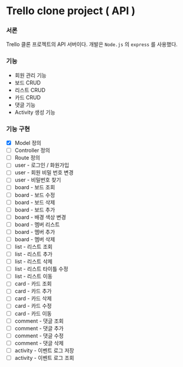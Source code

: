 # Trello clone project ( API )  

### 서론  
Trello 클론 프로젝트의 API 서버이다. 개발은 `Node.js` 의 `express` 를 사용했다.  

### 기능  
* 회원 관리 기능  
* 보드 CRUD  
* 리스트 CRUD  
* 카드 CRUD  
* 댓글 기능  
* Activity 생성 기능  

### 기능 구현


- [x] Model 정의
- [ ] Controller 정의
- [ ] Route 정의
- [ ] user - 로그인 / 화원가입 
- [ ] user - 회원 비밀 번호 변경 
- [ ] user - 비밀번호 찾기 
- [ ] board - 보드 조회 
- [ ] board - 보드 수정 
- [ ] board - 보드 삭제 
- [ ] board - 보드 추가 
- [ ] board - 배경 색상 변경 
- [ ] board - 멤버 리스트 
- [ ] board - 멤버 추가 
- [ ] board - 멤버 삭제 
- [ ] list - 리스트 조회 
- [ ] list - 리스트 추가 
- [ ] list - 리스트 삭제 
- [ ] list - 리스트 타이틀 수정 
- [ ] list - 리스트 이동 
- [ ] card - 카드 조회 
- [ ] card - 카드 추가 
- [ ] card - 카드 삭제 
- [ ] card - 카드 수정 
- [ ] card - 카드 이동 
- [ ] comment - 댓글 조회 
- [ ] comment - 댓글 추가 
- [ ] comment - 댓글 수정 
- [ ] comment - 댓글 삭제 
- [ ] activity - 이벤트 로그 저장 
- [ ] activity - 이벤트 로그 조회  
